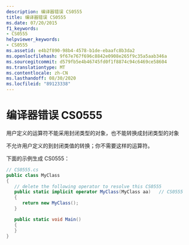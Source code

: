 ```yaml
---
description: 编译器错误 CS0555
title: 编译器错误 CS0555
ms.date: 07/20/2015
f1_keywords:
- CS0555
helpviewer_keywords:
- CS0555
ms.assetid: e4b2f890-98b4-4578-b1de-ebaafc8b3da2
ms.openlocfilehash: 9f67e767f696c8842e0908e265f9c35a5aab346a
ms.sourcegitcommit: d579fb5e4b46745fd0f1f8874c94c6469ce58604
ms.translationtype: MT
ms.contentlocale: zh-CN
ms.lasthandoff: 08/30/2020
ms.locfileid: "89123338"
---
```

# <a name="compiler-error-cs0555"></a>编译器错误 CS0555

用户定义的运算符不能采用封闭类型的对象，也不能转换成封闭类型的对象

不允许用户定义的到封闭类值的转换；你不需要这样的运算符。

下面的示例生成 CS0555：

```csharp
// CS0555.cs
public class MyClass
{
   // delete the following operator to resolve this CS0555
   public static implicit operator MyClass(MyClass aa)   // CS0555
   {
      return new MyClass();
   }

   public static void Main()
   {
   }
}
```
